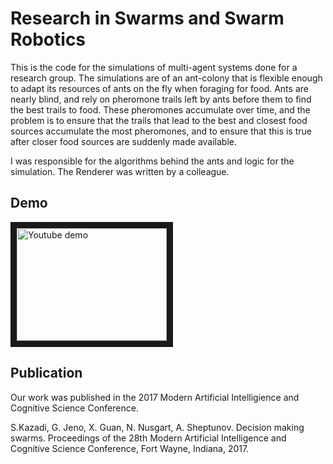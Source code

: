 # Research in Swarms and Swarm Robotics
This is the code for the simulations of multi-agent systems done for a research group. The simulations are of an ant-colony that is flexible enough to adapt its resources of ants on the fly when foraging for food. Ants are nearly blind, and rely on pheromone trails left by ants before them to find the best trails to food. These pheromones accumulate over time, and the problem is to ensure that the trails that lead to the best and closest food sources accumulate the most pheromones, and to ensure that this is true after closer food sources are suddenly made available.

I was responsible for the algorithms behind the ants and logic for the simulation. The Renderer was written by a colleague.

## Demo
<a href="http://www.youtube.com/watch?feature=player_embedded&v=K-Hoj9BqWXQ
" target="_blank"><img src="http://img.youtube.com/vi/K-Hoj9BqWXQ/0.jpg" 
alt="Youtube demo" width="240" height="180" border="10" /></a>

## Publication
Our work was published in the 2017 Modern Artificial Intelligience and Cognitive Science Conference.

S.Kazadi, G. Jeno, X. Guan, N. Nusgart, A. Sheptunov. Decision making swarms. Proceedings of the 28th Modern Artificial Intelligence and Cognitive Science Conference, Fort Wayne, Indiana, 2017.
